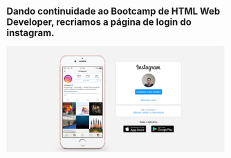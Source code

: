<h2>Dando continuidade ao Bootcamp de HTML Web Developer, recriamos a página de login do instagram.</h2>
<img src="/img/img-login.png" alt="login instagram" width="1000">
